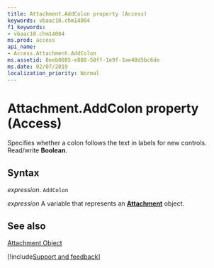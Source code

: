 ```yaml
---
title: Attachment.AddColon property (Access)
keywords: vbaac10.chm14004
f1_keywords:
- vbaac10.chm14004
ms.prod: access
api_name:
- Access.Attachment.AddColon
ms.assetid: 8eeb0085-e880-50ff-1e9f-3ae48d5bc6de
ms.date: 02/07/2019
localization_priority: Normal
---
```



# Attachment.AddColon property (Access)

Specifies whether a colon follows the text in labels for new controls. Read/write  **Boolean**.


## Syntax

_expression_. `AddColon`

_expression_ A variable that represents an **[Attachment](Access.Attachment.md)** object.


## See also


[Attachment Object](Access.Attachment.md)

[!include[Support and feedback](~/includes/feedback-boilerplate.md)]